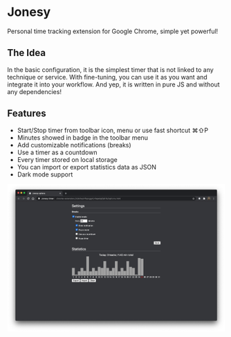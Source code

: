 # Jonesy
Personal time tracking extension for Google Chrome, simple yet powerful!

## The Idea
In the basic configuration, it is the simplest timer that is not linked to any technique or service. With fine-tuning, you can use it as you want and integrate it into your workflow. And yep, it is written in pure JS and without any dependencies!

## Features
- Start/Stop timer from toolbar icon, menu or use fast shortcut ⌘⇧P
- Minutes showed in badge in the toolbar menu
- Add customizable notifications (breaks)
- Use a timer as a countdown
- Every timer stored on local storage
- You can import or export statistics data as JSON
- Dark mode support

![Preview](https://github.com/eisenhorn13/jonesy/raw/master/preview.png)
